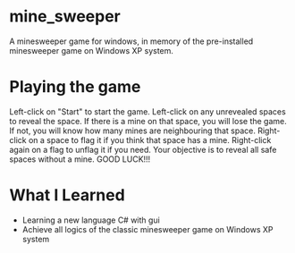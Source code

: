 # mine_sweeper
A minesweeper game for windows, in memory of the pre-installed minesweeper game on Windows XP system. 

# Playing the game
Left-click on "Start" to start the game. 
Left-click on any unrevealed spaces to reveal the space. If there is a mine on that space, you will lose the game. If not, you will know how many mines are neighbouring that space. 
Right-click on a space to flag it if you think that space has a mine. Right-click again on a flag to unflag it if you need. 
Your objective is to reveal all safe spaces without a mine.
GOOD LUCK!!!

# What I Learned
* Learning a new language C# with gui
* Achieve all logics of the classic minesweeper game on Windows XP system
